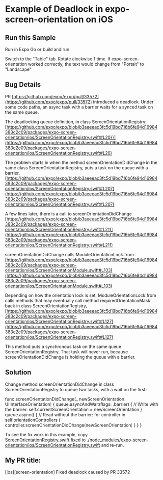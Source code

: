 # Example of Deadlock in expo-screen-orientation on iOS

## Run this Sample

Run in Expo Go or build and run.

Switch to the "Table" tab. Rotate clockwise 1 time. If expo-screen-orientation worked correctly, the text would change from "Portait" to "Landscape"

## Bug Details

PR [https://github.com/expo/expo/pull/33572](https://github.com/expo/expo/pull/33572) introduced a deadlock. Under some code paths, an async task with a barrier waits for a synced task on the same queue. 

The deadlocking queue definition, in class ScreenOrientationRegistry: [https://github.com/expo/expo/blob/b3aeeeac3fc5d19bd716b6fe94d16984383c2c09/packages/expo-screen-orientation/ios/ScreenOrientationRegistry.swift#L20}}](https://github.com/expo/expo/blob/b3aeeeac3fc5d19bd716b6fe94d16984383c2c09/packages/expo-screen-orientation/ios/ScreenOrientationRegistry.swift#L20)

The problem starts in when the method screenOrientationDidChange in the same class ScreenOrientationRegistry, puts a task on the queue with a barrier, [https://github.com/expo/expo/blob/b3aeeeac3fc5d19bd716b6fe94d16984383c2c09/packages/expo-screen-orientation/ios/ScreenOrientationRegistry.swift#L207](https://github.com/expo/expo/blob/b3aeeeac3fc5d19bd716b6fe94d16984383c2c09/packages/expo-screen-orientation/ios/ScreenOrientationRegistry.swift#L207)

A few lines later, there is a call to screenOrientationDidChange [https://github.com/expo/expo/blob/b3aeeeac3fc5d19bd716b6fe94d16984383c2c09/packages/expo-screen-orientation/ios/ScreenOrientationRegistry.swift#L211](https://github.com/expo/expo/blob/b3aeeeac3fc5d19bd716b6fe94d16984383c2c09/packages/expo-screen-orientation/ios/ScreenOrientationRegistry.swift#L211)

screenOrientationDidChange calls ModuleOrientationLock.from [https://github.com/expo/expo/blob/b3aeeeac3fc5d19bd716b6fe94d16984383c2c09/packages/expo-screen-orientation/ios/ScreenOrientationModule.swift#L103](https://github.com/expo/expo/blob/b3aeeeac3fc5d19bd716b6fe94d16984383c2c09/packages/expo-screen-orientation/ios/ScreenOrientationModule.swift#L103)

Depending on how the orientation lock is set, ModuleOrientationLock.from calls methods that may eventually call method requiredOrientationMask back in class ScreenOrientationRegistry, [https://github.com/expo/expo/blob/b3aeeeac3fc5d19bd716b6fe94d16984383c2c09/packages/expo-screen-orientation/ios/ScreenOrientationRegistry.swift#L127](https://github.com/expo/expo/blob/b3aeeeac3fc5d19bd716b6fe94d16984383c2c09/packages/expo-screen-orientation/ios/ScreenOrientationRegistry.swift#L127)

This method puts a synchronous task on the same queue ScreenOrientationRegistry. That task will never run, because screenOrientationDidChange is holding the queue with a barrier.

## Solution

Change method screenOrientationDidChange in class ScreenOrientationRegistry to queue two tasks, with a wait on the first:

  func screenOrientationDidChange(_ newScreenOrientation: UIInterfaceOrientation) {
    queue.asyncAndWait(flags: .barrier) {
      // Write with the barrier:
      self.currentScreenOrientation = newScreenOrientation
    }
    queue.async() {
      // Read without the barrier:
      for controller in self.orientationControllers {
        controller.screenOrientationDidChange(newScreenOrientation)
      }
    }
  }

To see the fix work in this example, copy [ScreenOrientationRegistry.swift.fixed](ScreenOrientationRegistry.swift.fixed) to [./node_modules/expo-screen-orientation/ios/ScreenOrientationRegistry.swift](node_modules/expo-screen-orientation/ios/ScreenOrientationRegistry.swift) and re-run.

## My PR title:

[ios][screen-orientation] Fixed deadlock caused by PR 33572


